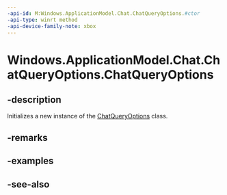 ```yaml
---
-api-id: M:Windows.ApplicationModel.Chat.ChatQueryOptions.#ctor
-api-type: winrt method
-api-device-family-note: xbox
---
```


<!-- Method syntax
public ChatQueryOptions()
-->

# Windows.ApplicationModel.Chat.ChatQueryOptions.ChatQueryOptions

## -description
Initializes a new instance of the [ChatQueryOptions](chatqueryoptions.md) class.

## -remarks

## -examples

## -see-also
